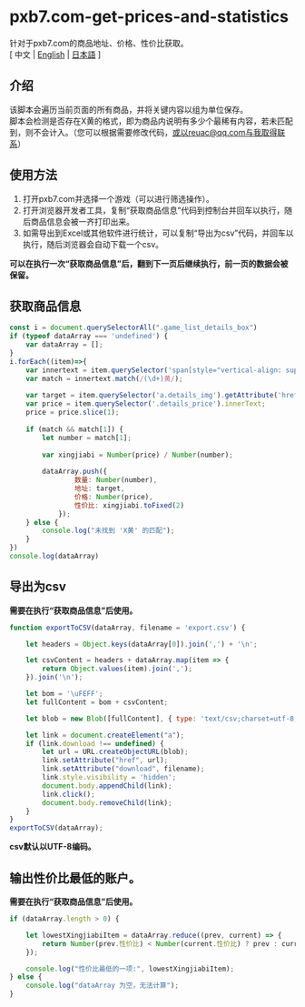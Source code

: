 # pxb7.com-get-prices-and-statistics
针对于pxb7.com的商品地址、价格、性价比获取。  
[ 中文 | [English](https://github.com/reuAC/pxb7.com-get-prices-and-statistics/blob/re_uAC/README_EN.md) | [日本語](https://github.com/reuAC/pxb7.com-get-prices-and-statistics/blob/re_uAC/README_JP.md) ]

## 介绍
该脚本会遍历当前页面的所有商品，并将关键内容以组为单位保存。  
脚本会检测是否存在X黄的格式，即为商品内说明有多少个最稀有内容，若未匹配到，则不会计入。（您可以根据需要修改代码，或以reuac@qq.com与我取得联系）

## 使用方法
1. 打开pxb7.com并选择一个游戏（可以进行筛选操作）。
2. 打开浏览器开发者工具，复制“获取商品信息”代码到控制台并回车以执行，随后商品信息会被一齐打印出来。
3. 如需导出到Excel或其他软件进行统计，可以复制“导出为csv”代码，并回车以执行，随后浏览器会自动下载一个csv。

**可以在执行一次“获取商品信息”后，翻到下一页后继续执行，前一页的数据会被保留。**

## 获取商品信息
```javascript
const i = document.querySelectorAll(".game_list_details_box")
if (typeof dataArray === 'undefined') {
    var dataArray = [];
}
i.forEach((item)=>{
	var innertext = item.querySelector('span[style="vertical-align: super; margin-left: 0px;"]').innerText;
	var match = innertext.match(/(\d+)黄/);
	
	var target = item.querySelector('a.details_img').getAttribute('href');
	var price = item.querySelector('.details_price').innerText;
	price = price.slice(1);
	
	if (match && match[1]) {
        let number = match[1];
		
		var xingjiabi = Number(price) / Number(number);
		
        dataArray.push({
                数量: Number(number),
                地址: target,
                价格: Number(price),
                性价比: xingjiabi.toFixed(2)
            });
    } else {
        console.log("未找到 'X黄' 的匹配");
    }
})
console.log(dataArray)
```

## 导出为csv
**需要在执行“获取商品信息”后使用。**
```javascript
function exportToCSV(dataArray, filename = 'export.csv') {

    let headers = Object.keys(dataArray[0]).join(',') + '\n';

    let csvContent = headers + dataArray.map(item => {
        return Object.values(item).join(',');
    }).join('\n');

    let bom = '\uFEFF';
    let fullContent = bom + csvContent;

    let blob = new Blob([fullContent], { type: 'text/csv;charset=utf-8;' });

    let link = document.createElement("a");
    if (link.download !== undefined) {
        let url = URL.createObjectURL(blob);
        link.setAttribute("href", url);
        link.setAttribute("download", filename);
        link.style.visibility = 'hidden';
        document.body.appendChild(link);
        link.click();
        document.body.removeChild(link);
    }
}
exportToCSV(dataArray);
```

**csv默认以UTF-8编码。**

## 输出性价比最低的账户。
**需要在执行“获取商品信息”后使用。**
```javascript
if (dataArray.length > 0) {

    let lowestXingjiabiItem = dataArray.reduce((prev, current) => {
        return Number(prev.性价比) < Number(current.性价比) ? prev : current;
    });

    console.log("性价比最低的一项:", lowestXingjiabiItem);
} else {
    console.log("dataArray 为空，无法计算");
}
```